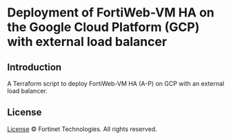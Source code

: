 # Deployment of FortiWeb-VM HA on the Google Cloud Platform (GCP) with external load balancer
## Introduction
A Terraform script to deploy FortiWeb-VM HA (A-P) on GCP with an external load balancer.

## License
[License](https://github.com/fortinet/fortiweb-ha/blob/main/LICENSE) © Fortinet Technologies. All rights reserved.

